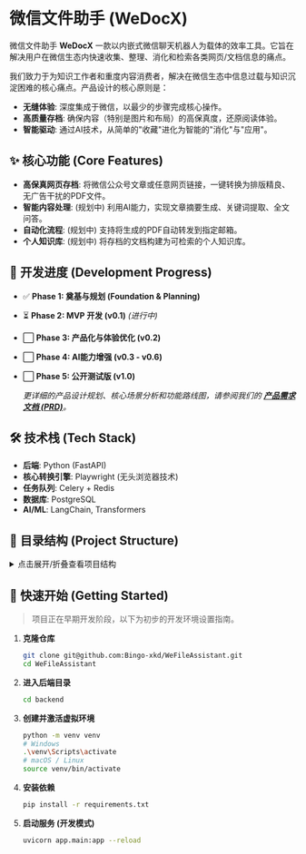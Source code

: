 # 微信文件助手 (WeDocX)

微信文件助手 **WeDocX** 一款以内嵌式微信聊天机器人为载体的效率工具。它旨在解决用户在微信生态内快速收集、整理、消化和检索各类网页/文档信息的痛点。

我们致力于为知识工作者和重度内容消费者，解决在微信生态中信息过载与知识沉淀困难的核心痛点。产品设计的核心原则是：
- **无缝体验**: 深度集成于微信，以最少的步骤完成核心操作。
- **高质量存档**: 确保内容（特别是图片和布局）的高保真度，还原阅读体验。
- **智能驱动**: 通过AI技术，从简单的"收藏"进化为智能的"消化"与"应用"。

## ✨ 核心功能 (Core Features)

- **高保真网页存档**: 将微信公众号文章或任意网页链接，一键转换为排版精良、无广告干扰的PDF文件。
- **智能内容处理**: (规划中) 利用AI能力，实现文章摘要生成、关键词提取、全文问答。
- **自动化流程**: (规划中) 支持将生成的PDF自动转发到指定邮箱。
- **个人知识库**: (规划中) 将存档的文档构建为可检索的个人知识库。

    

## 🚧 开发进度 (Development Progress)

- ✅ **Phase 1: 奠基与规划 (Foundation & Planning)**
- ⏳ **Phase 2: MVP 开发 (v0.1)** *(进行中)*
- ⬜ **Phase 3: 产品化与体验优化 (v0.2)**
- ⬜ **Phase 4: AI能力增强 (v0.3 - v0.6)**
- ⬜ **Phase 5: 公开测试版 (v1.0)**

    *更详细的产品设计规划、核心场景分析和功能路线图，请参阅我们的 **[产品需求文档 (PRD)](./produce_degsin/WeFileAssistant_degsin.md)**。*

## 🛠️ 技术栈 (Tech Stack)

- **后端**: Python (FastAPI)
- **核心转换引擎**: Playwright (无头浏览器技术)
- **任务队列**: Celery + Redis
- **数据库**: PostgreSQL
- **AI/ML**: LangChain, Transformers

## 📂 目录结构 (Project Structure)

<details>
<summary>点击展开/折叠查看项目结构</summary>

```
.
├─ 📁 backend/
│  ├─ 📁 app/
│  │  ├─ 📄 __init__.py
│  │  ├─ 📁 api/
│  │  │  └─ 📄 __init__.py
│  │  ├─ 📁 core/
│  │  │  └─ 📄 __init__.py
│  │  ├─ 📁 services/
│  │  │  └─ 📄 __init__.py
│  │  └─ 📁 workers/
│  │     └─ 📄 __init__.py
│  ├─ 📁 tests/
│  │  └─ 📄 __init__.py
│  ├─ 📄 .gitignore
│  ├─ 📄 main.py
│  └─ 📄 requirements.txt
├─ 📁 produce_degsin/
│  ├─ 📄 DEVELOPMENT_WORKFLOW.md
│  └─ 📄 WeFileAssistant_degsin.md
└─ 📄 README.md
```

</details>

## 🚀 快速开始 (Getting Started)

> 项目正在早期开发阶段，以下为初步的开发环境设置指南。

1.  **克隆仓库**
    ```bash
    git clone git@github.com:Bingo-xkd/WeFileAssistant.git
    cd WeFileAssistant
    ```

2.  **进入后端目录**
    ```bash
    cd backend
    ```

3.  **创建并激活虚拟环境**
    ```bash
    python -m venv venv
    # Windows
    .\venv\Scripts\activate
    # macOS / Linux
    source venv/bin/activate
    ```

4.  **安装依赖**
    ```bash
    pip install -r requirements.txt
    ```

5.  **启动服务 (开发模式)**
    ```bash
    uvicorn app.main:app --reload
    ``` 